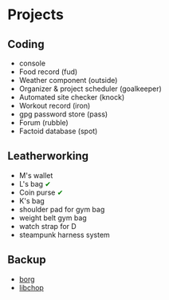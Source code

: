 # Projects

## Coding

- console
- Food record (fud)
- Weather component (outside)
- Organizer & project scheduler (goalkeeper)
- Automated site checker (knock)
- Workout record (iron)
- gpg password store (pass)
- Forum (rubble)
- Factoid database (spot)

## Leatherworking

- M's wallet
- L's bag <span style="color: green">✔</span>
- Coin purse <span style="color: green">✔</span>
- K's bag
- shoulder pad for gym bag
- weight belt gym bag
- watch strap for D
- steampunk harness system

## Backup

- [borg](https://www.borgbackup.org)
- [libchop](https://nongnu.org/libchop/)
